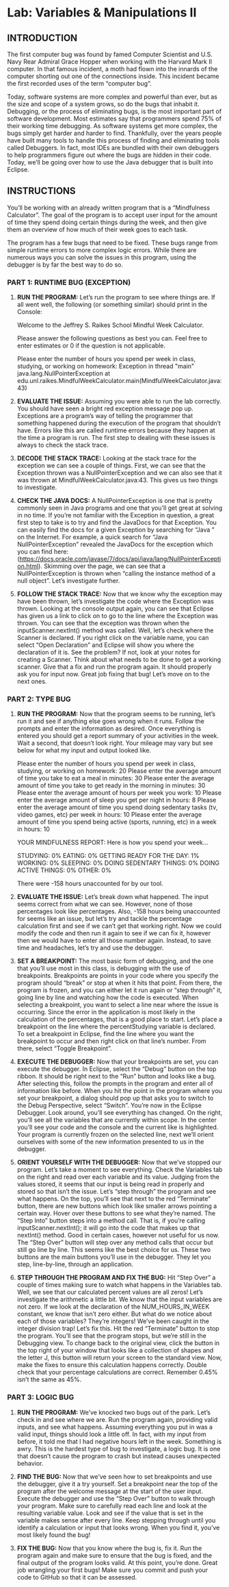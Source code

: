 # Lab: Variables & Manipulations II

## INTRODUCTION
The first computer bug was found by famed Computer Scientist and U.S. Navy Rear Admiral Grace Hopper when working with the Harvard Mark II computer. In that famous incident, a moth had flown into the innards of the computer shorting out one of the connections inside. This incident became the first recorded uses of the term “computer bug”.

Today, software systems are more complex and powerful than ever, but as the size and scope of a system grows, so do the bugs that inhabit it. Debugging, or the process of eliminating bugs, is the most important part of software development. Most estimates say that programmers spend 75% of their working time debugging. As software systems get more complex, the bugs simply get harder and harder to find. Thankfully, over the years people have built many tools to handle this process of finding and eliminating tools called Debuggers. In fact, most IDEs are bundled with their own debuggers to help programmers figure out where the bugs are hidden in their code. Today, we’ll be going over how to use the Java debugger that is built into Eclipse.

## INSTRUCTIONS
You’ll be working with an already written program that is a “Mindfulness Calculator”. The goal of the program is to accept user input for the amount of time they spend doing certain things during the week, and then give them an overview of how much of their week goes to each task.

The program has a few bugs that need to be fixed. These bugs range from simple runtime errors to more complex logic errors. While there are numerous ways you can solve the issues in this program, using the debugger is by far the best way to do so.

### PART 1: RUNTIME BUG (EXCEPTION)

1.	**RUN THE PROGRAM:** Let’s run the program to see where things are. If all went well, the following (or something similar) should print in the Console:

    Welcome to the Jeffrey S. Raikes School Mindful Week Calculator.
    
    Please answer the following questions as best you can. Feel free to enter estimates or 0 if the question is not applicable.
    
    Please enter the number of hours you spend per week in class, studying, or working on homework: Exception in thread "main" java.lang.NullPointerException
    at edu.unl.raikes.MindfulWeekCalculator.main(MindfulWeekCalculator.java:43)

2.	**EVALUATE THE ISSUE:** Assuming you were able to run the lab correctly. You should have seen a bright red exception message pop up. Exceptions are a program’s way of telling the programmer that something happened during the execution of the program that shouldn’t have. Errors like this are called runtime errors because they happen at the time a program is run. The first step to dealing with these issues is always to check the stack trace.

3.	**DECODE THE STACK TRACE:** Looking at the stack trace for the exception we can see a couple of things. First, we can see that the Exception thrown was a NullPointerException and we can also see that it was thrown at MindfulWeekCalculator.java:43. This gives us two things to investigate.

4.	**CHECK THE JAVA DOCS:** A NullPointerException is one that is pretty commonly seen in Java programs and one that you’ll get great at solving in no time. If you’re not familiar with the Exception in question, a great first step to take is to try and find the JavaDocs for that Exception.  You can easily find the docs for a given Exception by searching for “Java <Exception Name>” on the Internet. For example, a quick search for “Java NullPointerException” revealed the JavaDocs for the exception which you can find here: (https://docs.oracle.com/javase/7/docs/api/java/lang/NullPointerException.html). Skimming over the page, we can see that a NullPointerException is thrown when “calling the instance method of a null object”. Let’s investigate further.

5.	**FOLLOW THE STACK TRACE:** Now that we know why the exception may have been thrown, let’s investigate the code where the Exception was thrown.  Looking at the console output again, you can see that Eclipse has given us a link to click on to go to the line where the Exception was thrown. You can see that the exception was thrown when the inputScanner.nextInt() method was called. Well, let’s check where the Scanner is declared. If you right click on the variable name, you can select “Open Declaration” and Eclipse will show you where the declaration of it is. See the problem? If not, look at your notes for creating a Scanner. Think about what needs to be done to get a working scanner. Give that a fix and run the program again. It should properly ask you for input now. Great job fixing that bug! Let’s move on to the next ones.

### PART 2: TYPE BUG
1.	**RUN THE PROGRAM:** Now that the program seems to be running, let’s run it and see if anything else goes wrong when it runs. Follow the prompts and enter the information as desired. Once everything is entered you should get a report summary of your activities in the week. Wait a second, that doesn’t look right. Your mileage may vary but see below for what my input and output looked like.


    Please enter the number of hours you spend per week in class, studying, or working on homework: 20
    Please enter the average amount of time you take to eat a meal in minutes: 30
    Please enter the average amount of time you take to get ready in the morning in minutes: 30
    Please enter the average amount of hours per week you work: 10
    Please enter the average amount of sleep you get per night in hours: 8
    Please enter the average amount of time you spend doing sedentary tasks (tv, video games, etc) per week in hours: 10
    Please enter the average amount of time you spend being active (sports, running, etc) in a week in hours: 10
    
    YOUR MINDFULNESS REPORT:
    Here is how you spend your week...
    
    STUDYING:                    0%
    EATING:                      0%
    GETTING READY FOR THE DAY:   1%
    WORKING:                     0%
    SLEEPING:                    0%
    DOING SEDENTARY THINGS:      0%
    DOING ACTIVE THINGS:         0%
    OTHER:                       0%
    
    There were -158 hours unaccounted for by our tool.


2.	**EVALUATE THE ISSUE:** Let’s break down what happened. The input seems correct from what we can see. However, none of those percentages look like percentages. Also, -158 hours being unaccounted for seems like an issue, but let’s try and tackle the percentage calculation first and see if we can’t get that working right. Now we could modify the code and then run it again to see if we can fix it, however then we would have to enter all those number again. Instead, to save time and headaches, let’s try and use the debugger.

3.	 **SET A BREAKPOINT:** The most basic form of debugging, and the one that you’ll use most in this class, is debugging with the use of breakpoints. Breakpoints are points in your code where you specify the program should “break” or stop at when it hits that point. From there, the program is frozen, and you can either let it run again or “step through” it, going line by line and watching how the code is executed. When selecting a breakpoint, you want to select a line near where the issue is occurring. Since the error in the application is most likely in the calculation of the percentages, that is a good place to start. Let’s place a breakpoint on the line where the percentStudying variable is declared.  To set a breakpoint in Eclipse, find the line where you want the breakpoint to occur and then right click on that line’s number. From there, select “Toggle Breakpoint”.

4.	**EXECUTE THE DEBUGGER:** Now that your breakpoints are set, you can execute the debugger. In Eclipse, select the “Debug” button on the top ribbon. It should be right next to the “Run” button and looks like a bug. After selecting this, follow the prompts in the program and enter all of information like before. When you hit the point in the program where you set your breakpoint, a dialog should pop up that asks you to switch to the Debug Perspective, select “Switch”. You’re now in the Eclipse Debugger. Look around, you’ll see everything has changed. On the right, you’ll see all the variables that are currently within scope. In the center you’ll see your code and the console and the current like is highlighted. Your program is currently frozen on the selected line, next we’ll orient ourselves with some of the new information presented to us in the debugger.

5.	**ORIENT YOURSELF WITH THE DEBUGGER:** Now that we’ve stopped our program. Let’s take a moment to see everything. Check the Variables tab on the right and read over each variable and its value. Judging from the values stored, it seems that our input is being read in properly and stored so that isn’t the issue. Let’s “step through” the program and see what happens. On the top, you’ll see that next to the red “Terminate” button, there are new buttons which look like smaller arrows pointing a certain way. Hover over these buttons to see what they’re named. The “Step Into” button steps into a method call. That is, if you’re calling inputScanner.nextInt(); it will go into the code that makes up that nextInt() method. Good in certain cases, however not useful for us now. The “Step Over” button will step over any method calls that occur but still go line by line. This seems like the best choice for us. These two buttons are the main buttons you’ll use in the debugger. They let you step, line-by-line, through an application.

6.	**STEP THROUGH THE PROGRAM AND FIX THE BUG:** Hit “Step Over” a couple of times making sure to watch what happens in the Variables tab. Well, we see that our calculated percent values are all zeros! Let’s investigate the arithmetic a little bit. We know that the input variables are not zero. If we look at the declaration of the NUM_HOURS_IN_WEEK constant, we know that isn’t zero either. But what do we notice about each of those variables? They’re integers! We’ve been caught in the integer division trap! Let’s fix this. Hit the red “Terminate” button to stop the program. You’ll see that the program stops, but we’re still in the Debugging view. To change back to the original view, click the button in the top right of your window that looks like a collection of shapes and the letter J, this button will return your screen to the standard view. Now, make the fixes to ensure this calculation happens correctly. Double check that your percentage calculations are correct. Remember 0.45% isn’t the same as 45%.

### PART 3: LOGIC BUG
1.	**RUN THE PROGRAM:** We’ve knocked two bugs out of the park. Let’s check in and see where we are. Run the program again, providing valid inputs, and see what happens. Assuming everything you put in was a valid input, things should look a little off. In fact, with my input from before, it told me that I had negative hours left in the week. Something is awry. This is the hardest type of bug to investigate, a logic bug. It is one that doesn’t cause the program to crash but instead causes unexpected behavior.

2.	**FIND THE BUG:**  Now that we’ve seen how to set breakpoints and use the debugger, give it a try yourself. Set a breakpoint near the top of the program after the welcome message at the start of the user input. Execute the debugger and use the “Step Over” button to walk through your program. Make sure to carefully read each line and look at the resulting variable value. Look and see if the value that is set in the variable makes sense after every line. Keep stepping through until you identify a calculation or input that looks wrong. When you find it, you’ve most likely found the bug!

3.	**FIX THE BUG:** Now that you know where the bug is, fix it. Run the program again and make sure to ensure that the bug is fixed, and the final output of the program looks valid. At this point, you’re done. Great job wrangling your first bugs! Make sure you commit and push your code to GitHub so that it can be assessed.
